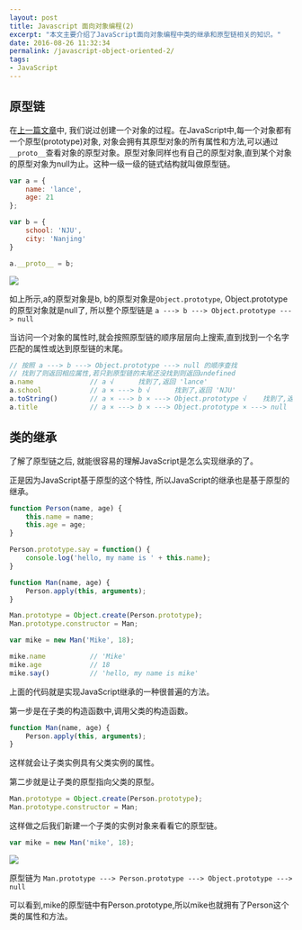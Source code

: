 ```yaml
---
layout: post
title: Javascript 面向对象编程(2)
excerpt: "本文主要介绍了JavaScript面向对象编程中类的继承和原型链相关的知识。"
date: 2016-08-26 11:32:34
permalink: /javascript-object-oriented-2/
tags:
- JavaScript
---
```


## 原型链

在[上一篇文章](http://devdeeper.com/javascript-object-oriented-1/)中, 我们说过创建一个对象的过程。在JavaScript中,每一个对象都有一个原型(prototype)对象,
对象会拥有其原型对象的所有属性和方法,可以通过`__proto__`查看对象的原型对象。原型对象同样也有自己的原型对象,直到某个对象的原型对象为null为止。这种一级一级的链式结构就叫做原型链。

```javascript
var a = {
    name: 'lance',
    age: 21
};

var b = {
    school: 'NJU',
    city: 'Nanjing'
}

a.__proto__ = b;
```

![](http://ocd7f3wcw.bkt.clouddn.com/Screen%20Shot%202016-08-27%20at%208.53.47%20PM.png)

如上所示,a的原型对象是b, b的原型对象是`Object.prototype`, Object.prototype的原型对象就是null了, 所以整个原型链是
`a ---> b ---> Object.prototype ---> null`

当访问一个对象的属性时,就会按照原型链的顺序层层向上搜索,直到找到一个名字匹配的属性或达到原型链的末尾。

```javascript
// 按照 a ---> b ---> Object.prototype ---> null 的顺序查找
// 找到了则返回相应属性,若只到原型链的末尾还没找到则返回undefined
a.name              // a √      找到了,返回 'lance'
a.school            // a × ---> b √      找到了,返回 'NJU'
a.toString()        // a × ---> b × ---> Object.prototype √    找到了,返回[object object]
a.title             // a × ---> b × ---> Object.prototype × ---> null  直到原型链末尾还没找到, 返回undefined
```

## 类的继承

了解了原型链之后, 就能很容易的理解JavaScript是怎么实现继承的了。

正是因为JavaScript基于原型的这个特性, 所以JavaScript的继承也是基于原型的继承。

```javascript
function Person(name, age) {
    this.name = name;
    this.age = age;
}

Person.prototype.say = function() {
    console.log('hello, my name is ' + this.name);
}

function Man(name, age) {
    Person.apply(this, arguments);
}

Man.prototype = Object.create(Person.prototype);
Man.prototype.constructor = Man;

var mike = new Man('Mike', 18);

mike.name           // 'Mike'
mike.age            // 18
mike.say()          // 'hello, my name is mike'
```

上面的代码就是实现JavaScript继承的一种很普遍的方法。

第一步是在子类的构造函数中,调用父类的构造函数。

```javascript
function Man(name, age) {
    Person.apply(this, arguments);
}
```

这样就会让子类实例具有父类实例的属性。

第二步就是让子类的原型指向父类的原型。

```javascript
Man.prototype = Object.create(Person.prototype);
Man.prototype.constructor = Man;
```

这样做之后我们新建一个子类的实例对象来看看它的原型链。

```javascript
var mike = new Man('mike', 18);
```

![](http://ocd7f3wcw.bkt.clouddn.com/Screen%20Shot%202016-08-27%20at%2010.32.18%20PM.png)

原型链为 `Man.prototype ---> Person.prototype ---> Object.prototype ---> null`

可以看到,mike的原型链中有Person.prototype,所以mike也就拥有了Person这个类的属性和方法。
